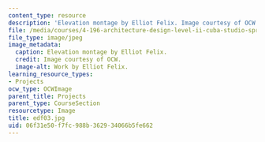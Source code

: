 ```yaml
---
content_type: resource
description: 'Elevation montage by Elliot Felix. Image courtesy of OCW. '
file: /media/courses/4-196-architecture-design-level-ii-cuba-studio-spring-2004/06f31e50f7fc988b362934066b5fe662_edf03.jpg
file_type: image/jpeg
image_metadata:
  caption: Elevation montage by Elliot Felix.
  credit: Image courtesy of OCW.
  image-alt: Work by Elliot Felix.
learning_resource_types:
- Projects
ocw_type: OCWImage
parent_title: Projects
parent_type: CourseSection
resourcetype: Image
title: edf03.jpg
uid: 06f31e50-f7fc-988b-3629-34066b5fe662
---
```

